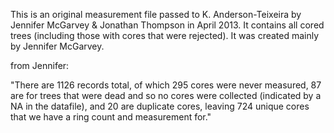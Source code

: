 This is an original measurement file passed to K. Anderson-Teixeira by Jennifer McGarvey & Jonathan Thompson in April 2013. It contains all cored trees (including those with cores that were rejected). It was created mainly by Jennifer McGarvey.

from Jennifer:

"There are 1126 records total, of which 295 cores were never measured, 87 are for trees that were dead and so no cores were collected (indicated by a NA in the datafile), and 20 are duplicate cores, leaving 724 unique cores that we have a ring count and measurement for."
